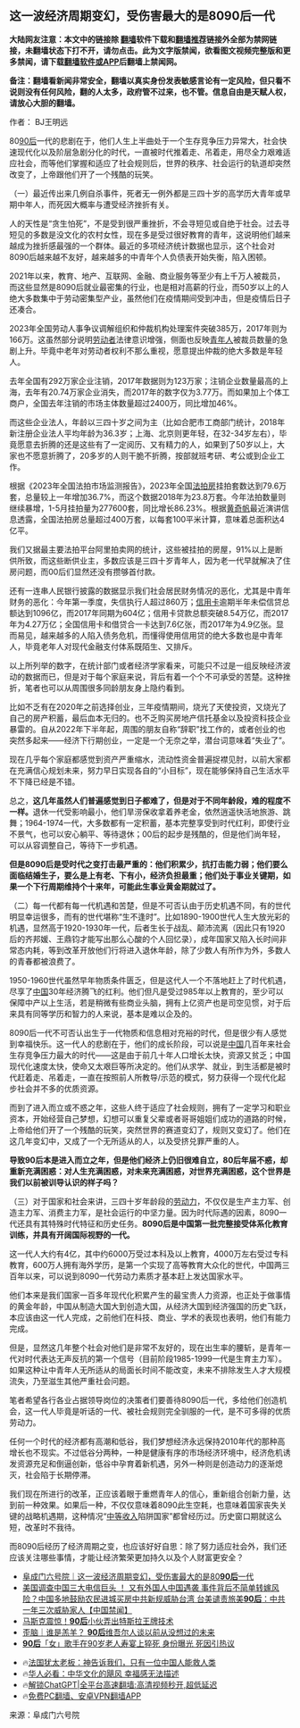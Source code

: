  <!-- 面包屑导航 --> <h2>这一波经济周期变幻，受伤害最大的是8090后一代</h2> <p class="notice"><b>大陆网友注意：本文中的链接除 <a href="https://github.com/bannedbook/fanqiang" >翻墙</a>软件下载和<a href="https://github.com/killgcd/justmysocks/blob/master/README.md">翻墙推荐</a>链接外全部为禁网链接，未翻墙状态下打不开，请勿点击。此为文字版禁闻，欲看图文视频完整版和更多禁闻，请下载<a href="https://github.com/bannedbook/fanqiang">翻墙软件或APP</a>后翻墙上禁闻网。</p><p>备注：翻墙看新闻非常安全，翻墙以真实身份发表敏感言论有一定风险，但只看不说则没有任何风险，翻的人太多，政府管不过来，也不管。信息自由是天赋人权，请放心大胆的翻墙。</b></p>  <div class="entry"> <p>作者： BJ王明远</p> <p>80<a href="https://www.bannedbook.org/bnews/tag/90%e5%90%8e/" class="st_tag internal_tag" rel="tag" title="标签 90后 下的日志">90后</a>一代的悲剧在于，他们人生上半曲处于一个生存竞争压力异常大，社会快速现代化以及阶层急剧分化的时代，一直被时代推着走、吊着走，用尽全力艰难适应社会，而等他们掌握和适应了社会规则后，世界的秩序、社会运行的轨道却突然改变了，上帝跟他们开了一个残酷的玩笑。</p> <p>（一）最近传出来几例自杀事件，死者无一例外都是三四十岁的高学历大青年或早期中年人，而死因大概率与遭受经济挫折有关。</p> <p>人的天性是“贪生怕死”，不是受到很严重挫折，不会寻短见或自绝于社会。过去寻短见的多数是没文化的农村女性，现在多是受过很好教育的青年，这说明他们越来越成为挫折感最强的一个群体。最近的多项经济统计数据也显示，这个社会对8090后越来越不友好，越来越多的中青年个人负债表开始失衡，陷入困顿。</p> <p>2021年以来，教育、地产、互联网、金融、商业服务等至少有上千万人被裁员，而这些显然是8090后就业最密集的行业，也是相对高薪的行业，而50岁以上的人绝大多数集中于劳动密集型产业，虽然他们在疫情期间受到冲击，但是疫情后日子还凑合。</p> <p>2023年全国劳动人事争议调解组织和仲裁机构处理案件突破385万，2017年则为166万。这虽然部分说明<a href="https://www.bannedbook.org/bnews/tag/%e5%8a%b3%e5%8a%a8%e8%80%85/" class="st_tag internal_tag" rel="tag" title="标签 劳动者 下的日志">劳动者</a>法律意识增强，侧面也反映<a href="https://www.bannedbook.org/bnews/tag/%E9%9D%92%E5%B9%B4%E4%BA%BA/" class="st_tag internal_tag" rel="tag" title="标签 青年人 下的日志">青年人</a>被裁员数量的急剧上升。毕竟中老年对劳动者权利不那么重视，愿意提出仲裁的绝大多数是年轻人。</p> <p>去年全国有292万家企业注销，2017年数据则为123万家；注销企业数量最高的上海，去年有20.74万家企业消失，而2017年的数字仅为3.77万。而如果加上个体工商户，全国去年注销的市场主体数量超过2400万，同比增加46%。</p>  <p>而这些企业法人，年龄以三四十岁之间为主（比如合肥市工商部门统计，2018年新注册企业法人平均年龄为36.3岁；上海、北京则更年轻，在32-34岁左右），毕竟愿意去折腾的还是这些有了一定阅历、又有精力的人，如果到了50岁以上，大家也不愿意折腾了，20多岁的人则干脆不折腾，按部就班考研、考公或到企业工作。</p> <p>根据《2023年全国法拍市场监测报告》，2023年全国<a href="https://www.bannedbook.org/bnews/tag/%E6%B3%95%E6%8B%8D%E6%88%BF/" class="st_tag internal_tag" rel="tag" title="标签 法拍房 下的日志">法拍房</a>挂拍套数达到79.6万套，总量较上一年增加36.7%，而这个数据2018年为23.8万套。今年法拍数量则继续暴增，1-5月挂拍量为277600套，同比增长86.23%。根据<a href="https://www.bannedbook.org/bnews/tag/%e9%bb%84%e5%a5%87%e5%b8%86/" class="st_tag internal_tag" rel="tag" title="标签 黄奇帆 下的日志">黄奇帆</a>最近演讲信息透露，全国法拍房总量超过400万套，以每套100平米计算，意味着总面积达4亿平。</p> <p>我们又据最主要法拍平台阿里拍卖网的统计，这些被挂拍的房屋，91%以上是断供所致，而这些断供业主，多数应该是三四十岁青年人，因为老一代早就解决了住房问题，而00后们显然还没有攒够首付款。</p> <p>还有一连串人民银行披露的数据显示我们社会居民财务情况的恶化，尤其是中青年财务的恶化：今年第一季度，失信执行人超过860万；<a href="https://www.bannedbook.org/bnews/tag/%E4%BF%A1%E7%94%A8%E5%8D%A1/" class="st_tag internal_tag" rel="tag" title="标签 信用卡 下的日志">信用卡</a>逾期半年未偿信贷总额达到1096亿，而2017年同期为604亿；信用卡贷款总额突破8.54万亿，而2017年为4.27万亿；全国信用卡和借贷合一卡达到7.6亿张，而2017年为4.9亿张。显而易见，越来越多的人陷入债务危机，而懂得使用信用贷的绝大多数也是中青年人，毕竟老年人对现代金融支付体系既陌生、又排斥。</p> <p>以上所列举的数字，在统计部门或者经济学家看来，可能只不过是一组反映经济波动的数据而已，但是对于每个家庭来说，背后有着一个个不可承受的苦楚。这种挫折，笔者也可以从周围很多同龄朋友身上隐约看到。</p> <p>比如不乏有在2020年之前选择创业，三年疫情期间，烧光了天使投资，又烧光了自己的房产积蓄，最后血本无归的。也不乏购买房地产信托基金以及投资科技企业暴雷的。自从2022年下半年起，周围的朋友自称“辞职”找工作的，或者创业的也突然多起来——经济下行期创业，一定是一个无奈之举，潜台词意味着“失业了”。</p> <p>现在几乎每个家庭都感觉到资产严重缩水，流动性资金普遍捉襟见肘，以前大家都在充满信心规划未来，努力早日实现各自的“小目标”，现在能够保持自己生活水平不下降已经是不错。</p>  <p>总之，<strong>这几年虽然人们普遍感觉到日子都难了，但是对于不同年龄段，难的程度不一样。</strong>退休一代受影响最小，他们旱涝保收拿着养老金，依然逍遥快活地旅游、跳舞；1964-1974一代，大多数都有一定积蓄，基本完整享受到时代红利，即使行业不景气，也可以安心躺平、等待退休；00后的起步是残酷的，但是他们尚年轻，可以从容调整自己，等待下一步机遇。</p> <p><strong>但是8090后是受时代之变打击最严重的：他们积累少，抗打击能力弱；他们要么面临结婚生子，要么是上有老、下有小，经济负担最重；他们处于事业关键期，如果一个下行周期维持个十来年，可能此生事业黄金期就过了。</strong></p> <p>（二）每一代都有每一代机遇和苦楚，但是不可否认由于历史机遇不同，有的世代明显幸运很多，而有的世代堪称“生不逢时”。比如1890-1900世代人生大放光彩的机遇，显然高于1920-1930年一代，后者生长于战乱、颠沛流离（因此只有1920后的齐邦媛、王鼎钧才能写出那么心酸的个人回忆录），成年国家又陷入长时间非常态内耗，等到改革开放他们行将进入退休年龄，除了少数人有所作为外，多数人的青春都被浪费了。</p> <p>1950-1960世代虽然早年物质条件匮乏，但是这代人一个不落地赶上了时代机遇，尽享了<span class='wp_keywordlink_affiliate'><a href="https://www.bannedbook.org/" title="中国" target="_blank">中国</a></span>30年经济腾飞的红利。他们但凡是受过985年以上教育的，至少可以保障中产以上生活，若是稍微有些商业头脑，拥有上亿资产也是司空见惯，对于后来具有同等学历和智力的人来说，基本是难以企及的。</p> <p>8090后一代不可否认出生于一代物质和信息相对充裕的时代，但是很少有人感觉到幸福快乐。这一代人的悲剧在于，他们的成长阶段，可以说是<a href="https://www.bannedbook.org/bnews/tag/%E4%B8%AD%E5%9B%BD/" class="st_tag internal_tag" rel="tag" title="标签 中国 下的日志">中国</a>几百年来社会生存竞争压力最大的时代——这是由于前几十年人口增长太快，资源又贫乏；中国现代化速度太快，使命又太艰巨等所决定的。他们从求学、就业，到生活都是被时代赶着走、吊着走，一直在按照前人所教导/示范的模式，努力获得一个现代化起步社会并不多的优质资源。</p> <p>而到了进入而立或不惑之年，这些人终于适应了社会规则，拥有了一定学习和职业资本，开始经营自己梦想，幻想可以重复父辈或者哥哥姐姐们成功的道路的时候，上帝给他们开了一个残酷的玩笑，突然世界的赛道变幻了，规则又变幻了。他们在这几年变幻中，又成了一个无所适从的人，以及受挤兑罪严重的人。</p> <p><strong>导致90后本是进入而立之年，但是他们经济上仍旧很难自立，80后年届不惑，却重新充满困惑：对人生充满困惑，对未来充满困惑，对世界充满困惑，这个世界是我们以前被训导认识的样子吗？</strong></p>  <p>（三）对于国家和社会来讲，三四十岁年龄段的<a href="https://www.bannedbook.org/bnews/tag/%E5%8A%B3%E5%8A%A8%E5%8A%9B/" class="st_tag internal_tag" rel="tag" title="标签 劳动力 下的日志">劳动力</a>，不仅仅是生产主力军、创造主力军、消费主力军，是社会运行的中坚力量。因为时代际遇的因素，8090一代还具有其特殊时代特征和历史任务。<strong>8090后是中国第一批完整接受体系化教育训练，并具有开阔国际视野的一代。</strong></p> <p>这一代人大约有4亿，其中约6000万受过本科及以上教育，4000万左右受过专科教育，600万人拥有海外学历，是第一个实现了高等教育大众化的世代，中国两三百年以来，可以说到8090一代劳动力素质才基本赶上发达国家水平。</p> <p>他们本来是我们国家一百多年现代化积累产生的最宝贵人力资源，也正处于做事情的黄金年龄，中国从制造大国大到创造大国，从经济大国到经济强国的历史飞跃，本应该由这一代人完成，之前他们在科技、商业、学术的表现也表明，他们有能力完成。</p> <p>但是，显然这几年整个社会对他们是非常不友好的，现在出生率的腰斩，是青年一代对时代表达无声反抗的第一个信号（目前阶段1985-1999一代是生育主力军）。如果这种让中青年人无所适从的局面长时间不能改变，未来不排除发生人才大规模流失，乃至滋生其他严重社会问题。</p> <p>笔者希望各行各业占据领导岗位的决策者们要善待8090后一代，多给他们创造机会，这一代人毕竟是听话的一代、被社会规则完全驯服的一代，是不可多得的优质劳动力。</p> <p>任何一个时代的经济都有高潮和低谷，我们梦想经济永远保持2010年代的那种高增长也不现实。不过低谷分两种，一种是健康有序的市场经济环境中，经济危机诱发资源充足和倒逼创新，低谷中孕育着新机遇，另外一种则是创造动力的逐渐熄灭，社会陷于长期停滞。</p> <p>我们现在所进行的改革，正应该着眼于重燃青年人的信心，重新组合创新力量，达到前一种效果。如果后一种，不仅仅意味着8090此生空耗，也意味着国家丧失关键的战略机遇期，这种情况“<a href="https://www.bannedbook.org/bnews/tag/%E4%B8%AD%E7%AD%89%E6%94%B6%E5%85%A5/" class="st_tag internal_tag" rel="tag" title="标签 中等收入 下的日志">中等收入</a>陷阱国家”都曾经历过。历史窗口期就这么短，改革时不我待。</p>  <p>而8090后经历了经济周期之变，也应该好好自思：除了努力适应社会外，我们还应该关注哪些事情，才能让经济繁荣更加持久以及个人财富更安全？</p> <!--<div id="taboola-mid-1"></div>--><ul class='op-related-articles' title='相关阅读'> <li><a href='https://www.bannedbook.org/bnews/baitai/20240706/2058983.html' target='_blank'>阜成门六号院｜这一波经济周期变幻，受伤害最大的是80<b>90后</b>一代</a></li> <li><a href='https://www.bannedbook.org/bnews/bannedvideo/20240626/2054625.html' target='_blank'>美国调查中国三大电信巨头 ！ 又有外国人中国遇袭 事件背后不简单转嫁风险？中国多地鼓励农民进城买房中共新规威胁台湾 台美谴责旅美<b>90后</b>：中共一年三次威胁家人【中国禁闻】</a></li> <li><a href='https://www.bannedbook.org/bnews/cnnews/20240512/2035700.html' target='_blank'>马斯克震惊！<b>90后</b>小伙弄出特斯拉王牌技术</a></li> <li><a href='https://www.bannedbook.org/bnews/baitai/20240428/2030080.html' target='_blank'>歪脑｜谁是羔羊？ <b>90后</b>维吾尔人谈以前从没想过的未来</a></li> <li><a href='https://www.bannedbook.org/bnews/baitai/20240421/2027586.html' target='_blank'><b>90后</b>「女」歌手在90岁老人寿宴上猝死 身份曝光 死因引热议</a></li> </ul> <ul class="texttj"> <li>🔥<a href="https://www.bannedbook.org/bnews/ssgc/20230219/1850782.html" target="_blank">法国犹太老板：神告诉我们，只有一位中国人能救人类</a></li> <li>🔥<a href="https://www.bannedbook.org/bnews/comments/20220220/1694796.html" target="_blank">华人必看：中华文化的飓风 幸福感无法描述</a></li> <li>🔥<a href="https://github.com/bannedbook/fanqiang/wiki/V2ray%E6%9C%BA%E5%9C%BA" target="_blank">解锁ChatGPT|全平台高速翻墙:高清视频秒开,超低延迟</a></li> <li>🔥<a href="https://github.com/bannedbook/fanqiang/wiki/%E7%A6%81%E9%97%BB%E7%BD%91%E5%AE%89%E5%8D%93%E7%BF%BB%E5%A2%99%E6%96%B0%E9%97%BBAPP" target="_blank">免费PC翻墙、安卓VPN翻墙APP</a></li> </ul><p class="src-info">来源：阜成门六号院 </p><a name='sharetosocial'></a> <div style="margin-bottom:5px;padding-bottom:5px;clear:both"> <div id="archive-pix-1" class="banner-ads"> <!-- AuctionX Display platform tag START --> <div id="27602x728x90x621x_ADSLOT1" clicktrack="%%CLICK_URL_ESC%%"></div>  <!-- AuctionX Display platform tag END --> </div> <div id="archive-pix-2" class="banner-ads"> <!-- AuctionX Display platform tag START --> <div id="27556x300x250x621x_ADSLOT1" clicktrack="%%CLICK_URL_ESC%%" style="margin:0 auto;text-align:center"></div>  <!-- AuctionX Display platform tag END --> </div> </div>  <div id="archive-pix-1" class="banner-ads"> <!-- AuctionX Display platform tag START --> <div id="27603x728x90x621x_ADSLOT1" clicktrack="%%CLICK_URL_ESC%%"></div>  <!-- AuctionX Display platform tag END --> </div> </div><!--END ENTRY--> 